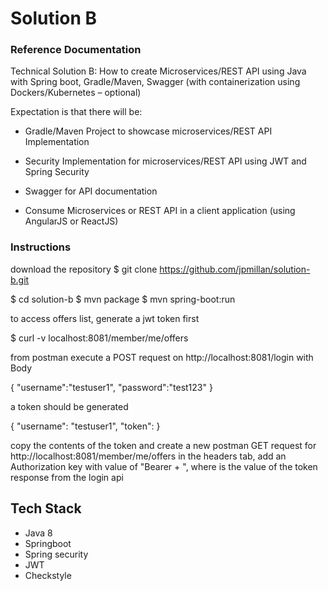 # Solution B

### Reference Documentation

Technical Solution B: How to create Microservices/REST API using Java with Spring boot, Gradle/Maven, Swagger (with containerization using Dockers/Kubernetes – optional)

Expectation is that there will be:

- Gradle/Maven Project to showcase microservices/REST API Implementation

- Security Implementation for microservices/REST API using JWT and Spring Security

- Swagger for API documentation

- Consume Microservices or REST API in a client application (using AngularJS or ReactJS)


### Instructions

download the repository
$ git clone https://github.com/jpmillan/solution-b.git

$ cd solution-b
$ mvn package
$ mvn spring-boot:run

to access offers list, generate a jwt token first



$ curl -v localhost:8081/member/me/offers

from postman
execute a POST request on http://localhost:8081/login
with Body 

{
    "username":"testuser1",
    "password":"test123"
}

a token should be generated

{
    "username": "testuser1",
    "token": <JWT TOKEN>
}

copy the contents of the token and create a new postman GET request for http://localhost:8081/member/me/offers
in the headers tab, add an Authorization key with value of "Bearer + <JWT TOKEN>", where <JWT TOKEN> is the value of the token response from the login api

## Tech Stack

- Java 8
- Springboot
- Spring security
- JWT
- Checkstyle
